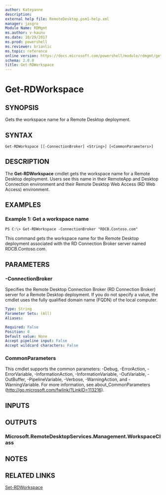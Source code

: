 ```yaml
---
author: Kateyanne
description:
external help file: RemoteDesktop.psm1-help.xml
manager: jasgro
Module Name: RDMgmt
ms.author: v-kaunu
ms.date: 10/29/2017
ms.prod: powershell
ms.reviewer: brianlic
ms.topic: reference
online version: https://docs.microsoft.com/powershell/module/rdmgmt/get-rdworkspace?view=windowsserver2012r2-ps&wt.mc_id=ps-gethelp
schema: 2.0.0
title: Get-RDWorkspace
---
```


# Get-RDWorkspace

## SYNOPSIS
Gets the workspace name for a Remote Desktop deployment.

## SYNTAX

```
Get-RDWorkspace [[-ConnectionBroker] <String>] [<CommonParameters>]
```

## DESCRIPTION
The **Get-RDWorkspace** cmdlet gets the workspace name for a Remote Desktop deployment.
Users see this name in their RemoteApp and Desktop Connection environment and their Remote Desktop Web Access (RD Web Access) environment.

## EXAMPLES

### Example 1: Get a workspace name
```
PS C:\> Get-RDWorkspace -ConnectionBroker "RDCB.Contoso.com"
```

This command gets the workspace name for the Remote Desktop deployment associated with the RD Connection Broker server named RDCB.Contoso.com.

## PARAMETERS

### -ConnectionBroker
Specifies the Remote Desktop Connection Broker (RD Connection Broker) server for a Remote Desktop deployment.
If you do not specify a value, the cmdlet uses the fully qualified domain name (FQDN) of the local computer.

```yaml
Type: String
Parameter Sets: (All)
Aliases:

Required: False
Position: 0
Default value: None
Accept pipeline input: False
Accept wildcard characters: False
```

### CommonParameters
This cmdlet supports the common parameters: -Debug, -ErrorAction, -ErrorVariable, -InformationAction, -InformationVariable, -OutVariable, -OutBuffer, -PipelineVariable, -Verbose, -WarningAction, and -WarningVariable. For more information, see about_CommonParameters (http://go.microsoft.com/fwlink/?LinkID=113216).

## INPUTS

## OUTPUTS

### Microsoft.RemoteDesktopServices.Management.WorkspaceClass

## NOTES

## RELATED LINKS

[Set-RDWorkspace](./Set-RDWorkspace.md)

